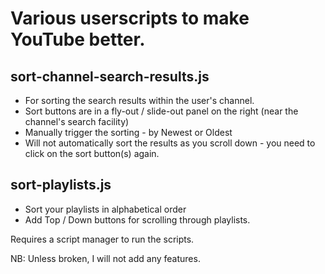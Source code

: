 # Various userscripts to make YouTube better.


## sort-channel-search-results.js
- For sorting the search results within the user's channel.
- Sort buttons are in a fly-out / slide-out panel on the right (near the channel's search facility)
- Manually trigger the sorting - by Newest or Oldest
- Will not automatically sort the results as you scroll down - you need to click on the sort button(s) again.
 
 
## sort-playlists.js
- Sort your playlists in alphabetical order
- Add Top / Down buttons for scrolling through playlists.
 
 
Requires a script manager to run the scripts.

NB: Unless broken, I will not add any features.
